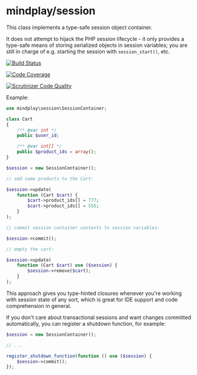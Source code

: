 mindplay/session
================

This class implements a type-safe session object container.

It does not attempt to hijack the PHP session lifecycle - it only provides a
type-safe means of storing serialized objects in session variables; you are
still in charge of e.g. starting the session with `session_start()`, etc.

[![Build Status](https://travis-ci.org/mindplay-dk/session.svg?branch=master)](https://travis-ci.org/mindplay-dk/session)

[![Code Coverage](https://scrutinizer-ci.com/g/mindplay-dk/session/badges/coverage.png?b=master)](https://scrutinizer-ci.com/g/mindplay-dk/session/?branch=master)

[![Scrutinizer Code Quality](https://scrutinizer-ci.com/g/mindplay-dk/session/badges/quality-score.png?b=master)](https://scrutinizer-ci.com/g/mindplay-dk/session/?branch=master)

Example:

```PHP
use mindplay\session\SessionContainer;

class Cart
{
    /** @var int */
    public $user_id;

    /** @var int[] */
    public $product_ids = array();
}

$session = new SessionContainer();

// add some products to the Cart:

$session->update(
    function (Cart $cart) {
        $cart->product_ids[] = 777;
        $cart->product_ids[] = 555;
    }
);

// commit session container contents to session variables:

$session->commit();

// empty the cart:

$session->update(
    function (Cart $cart) use ($session) {
        $session->remove($cart);
    }
);
```

This approach gives you type-hinted closures whenever you're working with session
state of any sort, which is great for IDE support and code comprehension in general.

If you don't care about transactional sessions and want changes committed automatically,
you can register a shutdown function, for example:

```PHP
$session = new SessionContainer();

// ...

register_shutdown_function(function () use ($session) {
    $session->commit();
});
```
